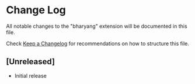 # Change Log
All notable changes to the "bharyang" extension will be documented in this file.

Check [Keep a Changelog](http://keepachangelog.com/) for recommendations on how to structure this file.

## [Unreleased]
- Initial release